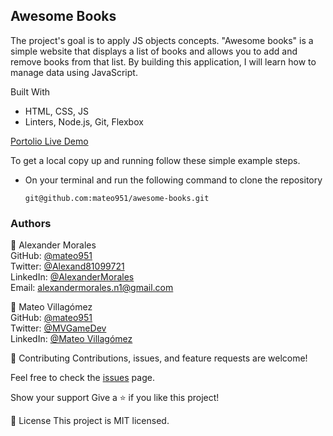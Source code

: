 ## Awesome Books ##

The project's goal is to apply JS objects concepts. "Awesome books" is a simple website that displays a list of books and allows you to add and remove books from that list. By building this application, I will learn how to manage data using JavaScript.

Built With

- HTML, CSS, JS
- Linters, Node.js, Git, Flexbox

[Portolio Live Demo](https://mateo951.github.io/awesome-books/)

To get a local copy up and running follow these simple example steps.

- On your terminal and run the following command to clone the repository

  `git@github.com:mateo951/awesome-books.git`

### Authors ###

👤 Alexander Morales<br>
GitHub: [@mateo951](https://github.com/alexandermorales-dev)<br>
Twitter: [@Alexand81099721]()<br>
LinkedIn: [@AlexanderMorales](https://www.linkedin.com/in/mateo-villagómez/)<br>
Email: [alexandermorales.n1@gmail.com](mailto:alexandermorales.n1@gmail.com)<br>

👤 Mateo Villagómez<br>
GitHub: [@mateo951](https://github.com/mateo951)<br>
Twitter: [@MVGameDev](https://twitter.com/MVGameDev)<br>
LinkedIn: [@Mateo Villagómez](https://www.linkedin.com/in/mateo-villagómez/)<br>

🤝 Contributing
Contributions, issues, and feature requests are welcome!

Feel free to check the [issues](https://github.com/mateo951/awesome-books/issues) page.

Show your support
Give a ⭐️ if you like this project!

📝 License
This project is MIT licensed.
